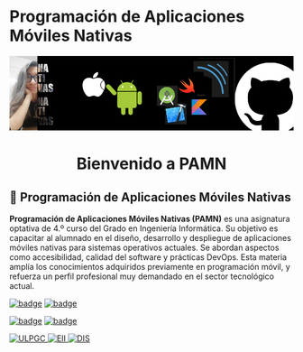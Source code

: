 # Programación de Aplicaciones Móviles Nativas

![Portada](https://github.com/Mltechbox/PAMN/blob/main/S1.png?raw=true/400/800 "PAMN")

<h1 style="text-align: center;">Bienvenido a PAMN</h1>

## 📱 Programación de Aplicaciones Móviles Nativas

**Programación de Aplicaciones Móviles Nativas (PAMN)** es una asignatura optativa de 4.º curso del Grado en Ingeniería Informática. Su objetivo es capacitar al alumnado en el diseño, desarrollo y despliegue de aplicaciones móviles nativas para sistemas operativos actuales. Se abordan aspectos como accesibilidad, calidad del software y prácticas DevOps. Esta materia amplía los conocimientos adquiridos previamente en programación móvil, y refuerza un perfil profesional muy demandado en el sector tecnológico actual.

<a href="files/PDA_GII_40983_PAMN_2025_2026.pdf" target="_blank"><img src="https://img.shields.io/badge/PDA-2025%2F26-blue" alt="badge"/></a>
<a href="files/PAMN%20Presentación%202025-2026.pdf" target="_blank"><img src="https://img.shields.io/badge/Presentación-2025%2F26-blue" alt="badge"/></a>

<a href="https://www.android.com/" target="_blank"><img src="https://img.shields.io/badge/App-Android-green?logo=android" alt="badge"/></a>
<a href="https://www.apple.com/ios/" target="_blank"><img src="https://img.shields.io/badge/App-iOS-lightgrey?logo=apple" alt="badge"/></a>


<a href="https://www.ulpgc.es" target="_blank">
  <img src="https://img.shields.io/badge/ULPGC-Universidad-blue" alt="ULPGC">
</a>
<a href="https://eii.ulpgc.es" target="_blank">
  <img src="https://img.shields.io/badge/EII-Escuela-blue" alt="EII">
</a>
<a href="https://www.dis.ulpgc.es" target="_blank">
  <img src="https://img.shields.io/badge/DIS-Departamento-blue" alt="DIS">
</a>


